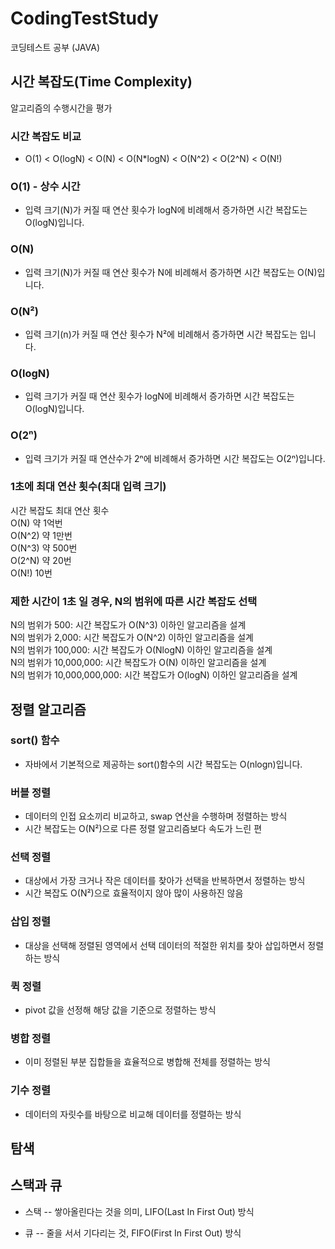 # CodingTestStudy
코딩테스트 공부 (JAVA)

## 시간 복잡도(Time Complexity)
알고리즘의 수행시간을 평가

### 시간 복잡도 비교
* O(1) < O(logN) < O(N) < O(N*logN) < O(N^2) < O(2^N) < O(N!)

### O(1) - 상수 시간
* 입력 크기(N)가 커질 때 연산 횟수가 logN에 비례해서 증가하면 시간 복잡도는 O(logN)입니다.

### O(N)
* 입력 크기(N)가 커질 때 연산 횟수가 N에 비례해서 증가하면 시간 복잡도는 O(N)입니다.

### O(N²)
* 입력 크기(n)가 커질 때 연산 횟수가 N²에 비례해서 증가하면 시간 복잡도는 입니다.

### O(logN)
* 입력 크기가 커질 때 연산 횟수가 logN에 비례해서 증가하면 시간 복잡도는 O(logN)입니다.

### O(2ⁿ)
* 입력 크기가 커질 때 연산수가 2ⁿ에 비례해서 증가하면 시간 복잡도는 O(2ⁿ)입니다.

### 1초에 최대 연산 횟수(최대 입력 크기)
시간 복잡도	최대 연산 횟수 <br>
  O(N)	       약 1억번  <br>
  O(N^2)	   약 1만번  <br>
  O(N^3)	   약 500번  <br>
  O(2^N)	   약  20번  <br>
  O(N!)           10번  <br>

### 제한 시간이 1초 일 경우, N의 범위에 따른 시간 복잡도 선택
N의 범위가 500: 시간 복잡도가 O(N^3) 이하인 알고리즘을 설계  <br>
N의 범위가 2,000: 시간 복잡도가 O(N^2) 이하인 알고리즘을 설계  <br>
N의 범위가 100,000: 시간 복잡도가 O(NlogN) 이하인 알고리즘을 설계  <br>
N의 범위가 10,000,000: 시간 복잡도가 O(N) 이하인 알고리즘을 설계  <br>
N의 범위가 10,000,000,000: 시간 복잡도가 O(logN) 이하인 알고리즘을 설계  <br> 

## 정렬 알고리즘 

### sort() 함수
* 자바에서 기본적으로 제공하는 sort()함수의 시간 복잡도는 O(nlogn)입니다.

### 버블 정렬
* 데이터의 인접 요소끼리 비교하고, swap 연산을 수행하며 정렬하는 방식
* 시간 복잡도는 O(N²)으로 다른 정렬 알고리즘보다 속도가 느린 편

### 선택 정렬
* 대상에서 가장 크거나 작은 데이터를 찾아가 선택을 반복하면서 정렬하는 방식
* 시간 복잡도 O(N²)으로 효율적이지 않아 많이 사용하진 않음

### 삽입 정렬
* 대상을 선택해 정렬된 영역에서 선택 데이터의 적절한 위치를 찾아 삽입하면서 정렬하는 방식
 
### 퀵 정렬
* pivot 값을 선정해 해당 값을 기준으로 정렬하는 방식

### 병합 정렬
* 이미 정렬된 부분 집합들을 효율적으로 병합해 전체를 정렬하는 방식

### 기수 정렬
* 데이터의 자릿수를 바탕으로 비교해 데이터를 정렬하는 방식

## 탐색

## 스택과 큐
* 스택 
--  쌓아올린다는 것을 의미, LIFO(Last In First Out) 방식

* 큐
-- 줄을 서서 기다리는 것, FIFO(First In First Out) 방식












